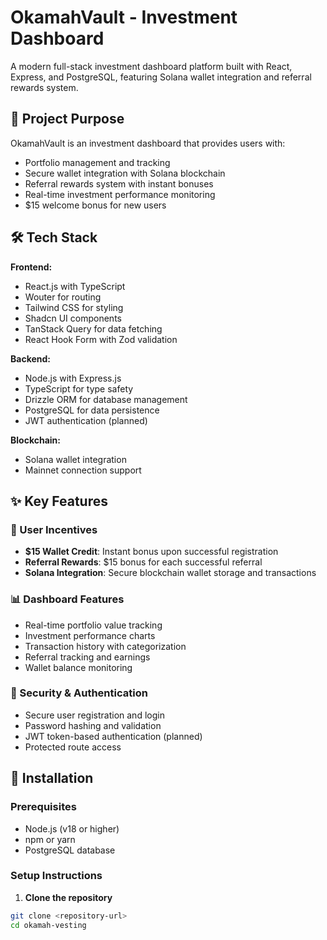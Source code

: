 # OkamahVault - Investment Dashboard

A modern full-stack investment dashboard platform built with React, Express, and PostgreSQL, featuring Solana wallet integration and referral rewards system.

## 🎯 Project Purpose

OkamahVault is an investment dashboard that provides users with:
- Portfolio management and tracking
- Secure wallet integration with Solana blockchain
- Referral rewards system with instant bonuses
- Real-time investment performance monitoring
- $15 welcome bonus for new users

## 🛠 Tech Stack

**Frontend:**
- React.js with TypeScript
- Wouter for routing
- Tailwind CSS for styling
- Shadcn UI components
- TanStack Query for data fetching
- React Hook Form with Zod validation

**Backend:**
- Node.js with Express.js
- TypeScript for type safety
- Drizzle ORM for database management
- PostgreSQL for data persistence
- JWT authentication (planned)

**Blockchain:**
- Solana wallet integration
- Mainnet connection support

## ✨ Key Features

### 🎁 User Incentives
- **$15 Wallet Credit**: Instant bonus upon successful registration
- **Referral Rewards**: $15 bonus for each successful referral
- **Solana Integration**: Secure blockchain wallet storage and transactions

### 📊 Dashboard Features
- Real-time portfolio value tracking
- Investment performance charts
- Transaction history with categorization
- Referral tracking and earnings
- Wallet balance monitoring

### 🔐 Security & Authentication
- Secure user registration and login
- Password hashing and validation
- JWT token-based authentication (planned)
- Protected route access

## 🚀 Installation

### Prerequisites
- Node.js (v18 or higher)
- npm or yarn
- PostgreSQL database

### Setup Instructions

1. **Clone the repository**
```bash
git clone <repository-url>
cd okamah-vesting
